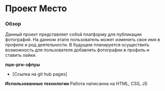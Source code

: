 # Проект Место

### Обзор
Данный проект представляет собой платформу для публикации фотографий. На данном этапе пользователь может изменить свое имя в профиле и род деятельности. В будущем планируется осуществить возможность для пользователя добавлять фотографии в профиль и ставить лайки.

**пше-рги-зфпуы**

* [Ссылка на git hub pages]

**Использованные технологии**
Работа написанна на HTML, CSS, JS

